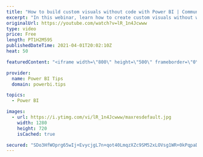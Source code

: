 ```yaml
---
title: "How to build custom visuals without code with Power BI | Community Webinar"
excerpt: "In this webinar, learn how to create custom visuals without writing code using a project that originated from Microsoft's own Charticulator. Go through multiple examples of building custom visuals to understand how this tool can fill specific reporting needs.   Learn more: https://community.powerbi.com"
originalUrl: https://youtube.com/watch?v=lR_1n4Jcwww
type: video
price: Free
length: PT1H2M59S
publishedDateTime: 2021-04-01T20:02:10Z
heat: 50

featuredContent: "<iframe width=\"800\" height=\"500\" frameborder=\"0\" src=\"https://www.youtube.com/embed/lR_1n4Jcwww\" allow=\"accelerometer; autoplay; encrypted-media; gyroscope; picture-in-picture\" allowfullscreen></iframe>"

provider:
  name: Power BI Tips
  domain: powerbi.tips

topics:
  - Power BI

images:
  - url: https://i.ytimg.com/vi/lR_1n4Jcwww/maxresdefault.jpg
    width: 1280
    height: 720
    isCached: true

secured: "SDo3HfWOprg65wIj+EvycjgL7n+qot40LmqzXZc9SM52xLOVsg1WR+0kPqpaDMRM+d5MRaYpz/+aLo0YAs/eFAA/MpTF26NTeyZRXfp8BELFB0cTush72/o+cZDmitMtcW2Ej1aCV1RVtSIatd/Lvs57klrAP5f/ZACcXUbddM/I0cN1rx4yiW397TpMqc78FWwJbEBSF9MkzqVzpqe1SNXq7P53XfXz45S3IWJW/ne7Ebp8BAZWvOUSntsoLZASSP2JtNHiuvBN2wzIX9hlJpwXjsQiIwWBuZwCiTKmulzCBSZAzO4yEweEiohcLHH/2hgoqtnXKcke48T4tWjRNqlOvk+/hherusfXj28RxZ/HtcwofHEfF856vHCyKhw4bjW0EOKifgcgE2TMXUYhPIH3q8f9tLfDmasoXDW4rvE=;upw6qhvmZWlre46SwHGYZw=="
---
```


